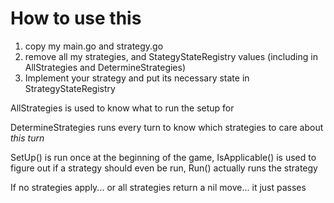 # How to use this

1) copy my main.go and strategy.go
2) remove all my strategies, and StategyStateRegistry values (including in AllStrategies and DetermineStrategies)
3) Implement your strategy and put its necessary state in StrategyStateRegistry


AllStrategies is used to know what to run the setup for

DetermineStrategies runs every turn to know which strategies to care about _this turn_

SetUp() is run once at the beginning of the game, IsApplicable() is used to figure out if a strategy should even be run, Run() actually runs the strategy

If no strategies apply... or all strategies return a nil move... it just passes
